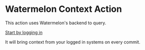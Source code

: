 # Watermelon Context Action

This action uses Watermelon's backend to query.

[Start by logging in](https://app.watermelontools.com)

It will bring context from your logged in systems on every commit.
